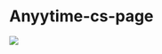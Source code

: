 # Anyytime-cs-page

![](https://user-images.githubusercontent.com/38530748/142772996-16beb141-7686-42b5-8b42-b46d9ee92235.png)
